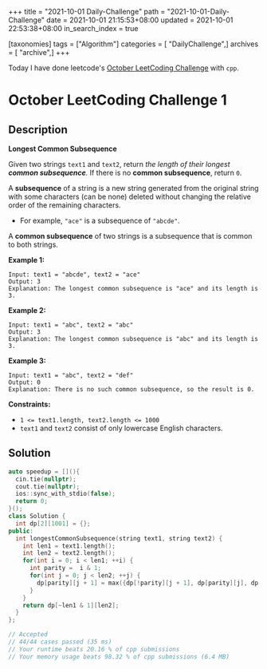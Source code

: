 +++
title = "2021-10-01 Daily-Challenge"
path = "2021-10-01-Daily-Challenge"
date = 2021-10-01 21:15:53+08:00
updated = 2021-10-01 22:53:38+08:00
in_search_index = true

[taxonomies]
tags = ["Algorithm"]
categories = [ "DailyChallenge",]
archives = [ "archive",]
+++

Today I have done leetcode's [October LeetCoding Challenge](https://leetcode.com/problems/longest-common-subsequence/) with `cpp`.

<!-- more -->

# October LeetCoding Challenge 1

## Description

**Longest Common Subsequence**

Given two strings `text1` and `text2`, return *the length of their longest **common subsequence**.* If there is no **common subsequence**, return `0`.

A **subsequence** of a string is a new string generated from the original string with some characters (can be none) deleted without changing the relative order of the remaining characters.

- For example, `"ace"` is a subsequence of `"abcde"`.

A **common subsequence** of two strings is a subsequence that is common to both strings.

 

**Example 1:**

```
Input: text1 = "abcde", text2 = "ace" 
Output: 3  
Explanation: The longest common subsequence is "ace" and its length is 3.
```

**Example 2:**

```
Input: text1 = "abc", text2 = "abc"
Output: 3
Explanation: The longest common subsequence is "abc" and its length is 3.
```

**Example 3:**

```
Input: text1 = "abc", text2 = "def"
Output: 0
Explanation: There is no such common subsequence, so the result is 0.
```

 

**Constraints:**

- `1 <= text1.length, text2.length <= 1000`
- `text1` and `text2` consist of only lowercase English characters.

## Solution

``` cpp
auto speedup = [](){
  cin.tie(nullptr);
  cout.tie(nullptr);
  ios::sync_with_stdio(false);
  return 0;
}();
class Solution {
  int dp[2][1001] = {};
public:
  int longestCommonSubsequence(string text1, string text2) {
    int len1 = text1.length();
    int len2 = text2.length();
    for(int i = 0; i < len1; ++i) {
      int parity =  i & 1;
      for(int j = 0; j < len2; ++j) {
        dp[parity][j + 1] = max({dp[!parity][j + 1], dp[parity][j], dp[!parity][j] + (text1[i] == text2[j])});
      }
    }
    return dp[~len1 & 1][len2];
  }
};

// Accepted
// 44/44 cases passed (35 ms)
// Your runtime beats 20.16 % of cpp submissions
// Your memory usage beats 98.32 % of cpp submissions (6.4 MB)
```
